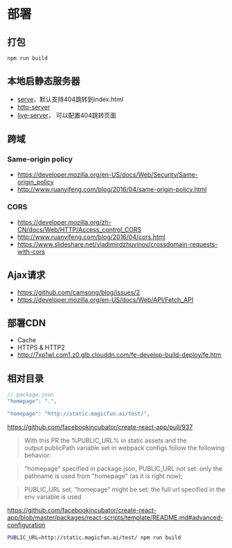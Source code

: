 # 部署

## 打包
`npm run build`

## 本地启静态服务器
* [serve](https://github.com/zeit/serve)，默认支持404跳转到index.html
* [http-server](https://github.com/indexzero/http-server)
* [live-server](https://github.com/tapio/live-server)， 可以配置404跳转页面

## 跨域
### Same-origin policy
* https://developer.mozilla.org/en-US/docs/Web/Security/Same-origin_policy
* http://www.ruanyifeng.com/blog/2016/04/same-origin-policy.html
### CORS
* https://developer.mozilla.org/zh-CN/docs/Web/HTTP/Access_control_CORS
* http://www.ruanyifeng.com/blog/2016/04/cors.html
* https://www.slideshare.net/vladimirdzhuvinov/crossdomain-requests-with-cors

## Ajax请求
* https://github.com/camsong/blog/issues/2
* https://developer.mozilla.org/en-US/docs/Web/API/Fetch_API

## 部署CDN
* Cache
* HTTPS & HTTP2
* http://7xp1wl.com1.z0.glb.clouddn.com/fe-develop-build-deploy/fe.htm

## 相对目录
```js
// package.json
"homepage": ".",

"homepage": "http://static.magicfun.ai/test/",
```

https://github.com/facebookincubator/create-react-app/pull/937
> With this PR the %PUBLIC_URL% in static assets and the output.publicPath variable set in webpack configs follow the following behavior:

> "homepage" specified in package.json, PUBLIC_URL not set: only the pathname is used from "homepage" (as it is right now);

> PUBLIC_URL set, "homepage" might be set: the full url specified in the env variable is used

https://github.com/facebookincubator/create-react-app/blob/master/packages/react-scripts/template/README.md#advanced-configuration

```bash
PUBLIC_URL=http://static.magicfun.ai/test/ npm run build
```